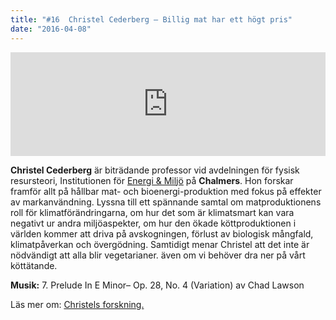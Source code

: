 ```yaml
---
title: "#16  Christel Cederberg – Billig mat har ett högt pris"
date: "2016-04-08"
---
```


<iframe src="https://w.soundcloud.com/player/?url=https%3A//api.soundcloud.com/tracks/257890947&amp;color=ff5500&amp;amp;auto_play=false&amp;amp;hide_related=false&amp;show_comments=true&amp;show_user=true&amp;show_reposts=false&amp;visual=false&amp;show_artwork=false" width="100%" height="166" frameborder="no" scrolling="no"></iframe>

**Christel Cederberg** är biträdande professor vid avdelningen för fysisk resursteori, Institutionen för [Energi & Miljö](http://www.chalmers.se/sv/institutioner/ee/Sidor/default.aspx) på **Chalmers**. Hon forskar framför allt på hållbar mat- och bioenergi-produktion med fokus på effekter av markanvändning. Lyssna till ett spännande samtal om matproduktionens roll för klimatförändringarna, om hur det som är klimatsmart kan vara negativt ur andra miljöaspekter, om hur den ökade köttproduktionen i världen kommer att driva på avskogningen, förlust av biologisk mångfald, klimatpåverkan och övergödning. Samtidigt menar Christel att det inte är nödvändigt att alla blir vegetarianer. även om vi behöver dra ner på vårt köttätande.

**Musik:** 7. Prelude In E Minor– Op. 28, No. 4 (Variation) av Chad Lawson

Läs mer om: [Christels forskning.](https://www.chalmers.se/sv/personal/Sidor/christel-cederberg.aspx)
